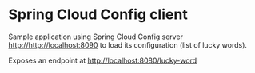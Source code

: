 # Spring Cloud Config client
Sample application using Spring Cloud Config server <http://http://localhost:8090> to load its configuration (list of lucky words).

Exposes an endpoint at <http://localhost:8080/lucky-word>


